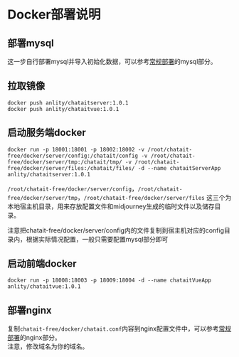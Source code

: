 # Docker部署说明

## 部署mysql
这一步自行部署mysql并导入初始化数据，可以参考[常规部署](https://github.com/anlityli/chatait-free/blob/main/README.md#导入mysql数据库及初始数据)的mysql部分。

## 拉取镜像
```
docker push anlity/chataitserver:1.0.1
docker push anlity/chataitvue:1.0.1
```

## 启动服务端docker
```
docker run -p 18001:18001 -p 18002:18002 -v /root/chatait-free/docker/server/config:/chatait/config -v /root/chatait-free/docker/server/tmp:/chatait/tmp/ -v /root/chatait-free/docker/server/files:/chatait/files/ -d --name chataitServerApp anlity/chataitserver:1.0.1
```
```/root/chatait-free/docker/server/config```，```/root/chatait-free/docker/server/tmp```，```/root/chatait-free/docker/server/files``` 这三个为本地宿主机目录，用来存放配置文件和midjourney生成的临时文件以及储存目录。   

注意把chatait-free/docker/server/config内的文件复制到宿主机对应的config目录内，根据实际情况配置，一般只需要配置mysql部分即可

## 启动前端docker
```
docker run -p 18008:18003 -p 18009:18004 -d --name chataitVueApp anlity/chataitvue:1.0.1
```

## 部署nginx
复制```chatait-free/docker/chatait.conf```内容到nginx配置文件中，可以参考[常规部署](https://github.com/anlityli/chatait-free/blob/main/README.md#配置nginx)的nginx部分。   
注意，修改域名为你的域名。